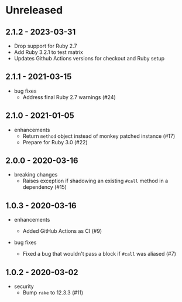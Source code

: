 # Unreleased

## 2.1.2 - 2023-03-31

* Drop support for Ruby 2.7
* Add Ruby 3.2.1 to test matrix
* Updates Github Actions versions for checkout and Ruby setup

## 2.1.1 - 2021-03-15

* bug fixes
  * Address final Ruby 2.7 warnings (#24)

## 2.1.0 - 2021-01-05

* enhancements
  * Return `method` object instead of monkey patched instance (#17)
  * Prepare for Ruby 3.0 (#22)

## 2.0.0 - 2020-03-16

* breaking changes
  * Raises exception if shadowing an existing `#call` method in a dependency (#15)

## 1.0.3 - 2020-03-16

* enhancements
  * Added GitHub Actions as CI (#9)

* bug fixes
  * Fixed a bug that wouldn't pass a block if `#call` was aliased (#7)

## 1.0.2 - 2020-03-02

* security
  * Bump `rake` to 12.3.3 (#11)

